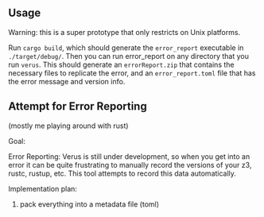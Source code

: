 ## Usage

Warning: this is a super prototype that only restricts on Unix platforms.

Run `cargo build`, which should generate the `error_report` executable in 
`./target/debug/`. Then you can run error_report on any directory that you
run `verus`. This should generate an `errorReport.zip` that contains the
necessary files to replicate the error, and an `error_report.toml` file that has 
the error message and version info.

## Attempt for Error Reporting

(mostly me playing around with rust)

Goal:

Error Reporting: Verus is still under development, so when you get into an error
it can be quite frustrating to manually record the versions of your z3, rustc, rustup, 
etc. This tool attempts to record this data automatically.

Implementation plan:
1. pack everything into a metadata file (toml)
